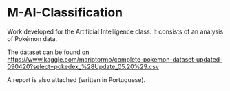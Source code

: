 # M-AI-Classification

Work developed for the Artificial Intelligence class. It consists of an analysis of Pokémon data.

The dataset can be found on https://www.kaggle.com/mariotormo/complete-pokemon-dataset-updated-090420?select=pokedex_%28Update_05.20%29.csv

A report is also attached (written in Portuguese).
